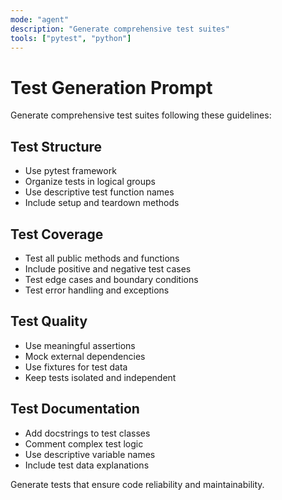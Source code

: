 ```yaml
---
mode: "agent"
description: "Generate comprehensive test suites"
tools: ["pytest", "python"]
---
```


# Test Generation Prompt

Generate comprehensive test suites following these guidelines:

## Test Structure
- Use pytest framework
- Organize tests in logical groups
- Use descriptive test function names
- Include setup and teardown methods

## Test Coverage
- Test all public methods and functions
- Include positive and negative test cases
- Test edge cases and boundary conditions
- Test error handling and exceptions

## Test Quality
- Use meaningful assertions
- Mock external dependencies
- Use fixtures for test data
- Keep tests isolated and independent

## Test Documentation
- Add docstrings to test classes
- Comment complex test logic
- Use descriptive variable names
- Include test data explanations

Generate tests that ensure code reliability and maintainability.
